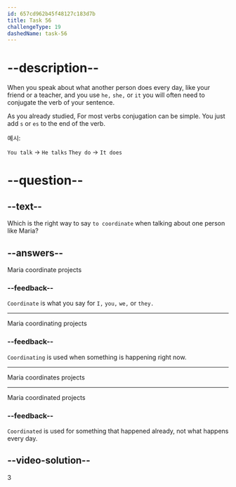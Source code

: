 ```yaml
---
id: 657cd962b45f48127c183d7b
title: Task 56
challengeType: 19
dashedName: task-56
---
```


# --description--

When you speak about what another person does every day, like your friend or a teacher, and you use `he,` `she,` or `it` you will often need to conjugate the verb of your sentence.

As you already studied, For most verbs conjugation can be simple. You just  add `s` or `es` to the end of the verb.

예시:

`You talk` -> `He talks` `They do` -> `It does`

# --question--

## --text--

Which is the right way to say `to coordinate` when talking about one person like Maria?

## --answers--

Maria coordinate projects

### --feedback--

`Coordinate` is what you say for `I,` `you,` `we,` or `they.`

---

Maria coordinating projects

### --feedback--

`Coordinating` is used when something is happening right now.

---

Maria coordinates projects

---

Maria coordinated projects

### --feedback--

`Coordinated` is used for something that happened already, not what happens every day.

## --video-solution--

3
